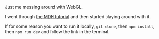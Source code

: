 Just me messing around with WebGL.

I went through [the MDN tutorial](https://developer.mozilla.org/en-US/docs/Web/API/WebGL_API/Tutorial) and then started playing around with it.

If for some reason you want to run it locally, `git clone`, then `npm install`, then `npm run dev` and follow the link in the terminal.